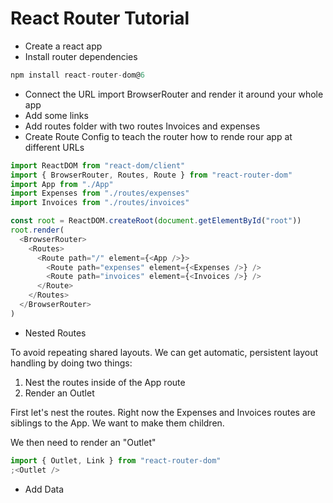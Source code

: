 # React Router Tutorial

- Create a react app
- Install router dependencies

```javascript
npm install react-router-dom@6
```

- Connect the URL
  import BrowserRouter and render it around your whole app
- Add some links
- Add routes folder with two routes Invoices and expenses
- Create Route Config to teach the router how to rende rour app at different URLs

```javascript
import ReactDOM from "react-dom/client"
import { BrowserRouter, Routes, Route } from "react-router-dom"
import App from "./App"
import Expenses from "./routes/expenses"
import Invoices from "./routes/invoices"

const root = ReactDOM.createRoot(document.getElementById("root"))
root.render(
  <BrowserRouter>
    <Routes>
      <Route path="/" element={<App />}>
        <Route path="expenses" element={<Expenses />} />
        <Route path="invoices" element={<Invoices />} />
      </Route>
    </Routes>
  </BrowserRouter>
)
```

- Nested Routes

To avoid repeating shared layouts. We can get automatic, persistent layout handling by doing two things:

1. Nest the routes inside of the App route
2. Render an Outlet

First let's nest the routes. Right now the Expenses and Invoices routes are siblings to the App.
We want to make them children.

We then need to render an "Outlet"

```javascript
import { Outlet, Link } from "react-router-dom"
;<Outlet />
```

- Add Data
